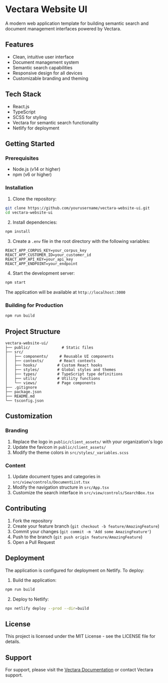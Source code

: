 # Vectara Website UI

A modern web application template for building semantic search and document management interfaces powered by Vectara.

## Features

- Clean, intuitive user interface
- Document management system
- Semantic search capabilities
- Responsive design for all devices
- Customizable branding and theming

## Tech Stack

- React.js
- TypeScript
- SCSS for styling
- Vectara for semantic search functionality
- Netlify for deployment

## Getting Started

### Prerequisites

- Node.js (v14 or higher)
- npm (v6 or higher)

### Installation

1. Clone the repository:
```bash
git clone https://github.com/yourusername/vectara-website-ui.git
cd vectara-website-ui
```

2. Install dependencies:
```bash
npm install
```

3. Create a `.env` file in the root directory with the following variables:
```env
REACT_APP_CORPUS_KEY=your_corpus_key
REACT_APP_CUSTOMER_ID=your_customer_id
REACT_APP_API_KEY=your_api_key
REACT_APP_ENDPOINT=your_endpoint
```

4. Start the development server:
```bash
npm start
```

The application will be available at `http://localhost:3000`

### Building for Production

```bash
npm run build
```

## Project Structure

```
vectara-website-ui/
├── public/              # Static files
├── src/
│   ├── components/     # Reusable UI components
│   ├── contexts/       # React contexts
│   ├── hooks/         # Custom React hooks
│   ├── styles/        # Global styles and themes
│   ├── types/         # TypeScript type definitions
│   ├── utils/         # Utility functions
│   └── views/         # Page components
├── .gitignore
├── package.json
├── README.md
└── tsconfig.json
```

## Customization

### Branding
1. Replace the logo in `public/client_assets/` with your organization's logo
2. Update the favicon in `public/client_assets/`
3. Modify the theme colors in `src/styles/_variables.scss`

### Content
1. Update document types and categories in `src/view/controls/DocumentList.tsx`
2. Modify the navigation structure in `src/App.tsx`
3. Customize the search interface in `src/view/controls/SearchBox.tsx`

## Contributing

1. Fork the repository
2. Create your feature branch (`git checkout -b feature/AmazingFeature`)
3. Commit your changes (`git commit -m 'Add some AmazingFeature'`)
4. Push to the branch (`git push origin feature/AmazingFeature`)
5. Open a Pull Request

## Deployment

The application is configured for deployment on Netlify. To deploy:

1. Build the application:
```bash
npm run build
```

2. Deploy to Netlify:
```bash
npx netlify deploy --prod --dir=build
```

## License

This project is licensed under the MIT License - see the LICENSE file for details.

## Support

For support, please visit the [Vectara Documentation](https://docs.vectara.com) or contact Vectara support.
